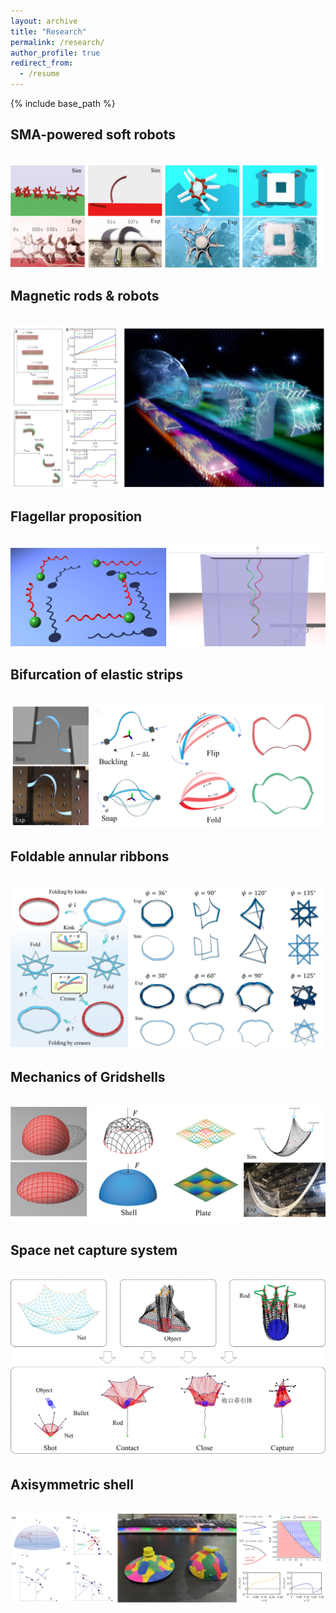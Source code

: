 ```yaml
---
layout: archive
title: "Research"
permalink: /research/
author_profile: true
redirect_from:
  - /resume
---
```


{% include base_path %}

SMA-powered soft robots
---

<br/><img src='../images/smarobot.png'>

Magnetic rods & robots
---

<br/><img src='../images/magrobot.png'>

Flagellar proposition
---

<br/><img src='../images/flagella.png'>

Bifurcation of elastic strips
---

<br/><img src='../images/strip.png'>

Foldable annular ribbons
---

<br/><img src='../images/ring.png'>

Mechanics of Gridshells
---

<br/><img src='../images/gridshell.png'>


Space net capture system
---

<br/><img src='../images/net.png'>


Axisymmetric shell
---

<br/><img src='../images/axisshell.png'>

